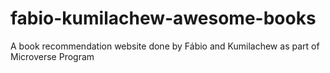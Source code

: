 # fabio-kumilachew-awesome-books
A book recommendation website done by Fábio and Kumilachew as part of Microverse Program
